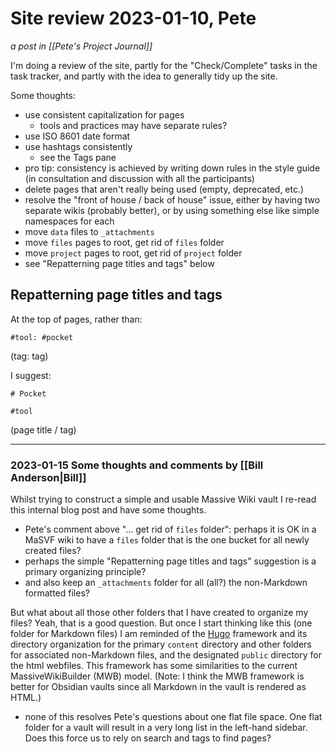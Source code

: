 # Site review 2023-01-10, Pete

_a post in [[Pete's Project Journal]]_

I'm doing a review of the site, partly for the "Check/Complete" tasks in the task tracker, and partly with the idea to generally tidy up the site.

Some thoughts:   
- use consistent capitalization for pages
	- tools and practices may have separate rules?
- use ISO 8601 date format
- use hashtags consistently
	- see the Tags pane
- pro tip: consistency is achieved by writing down rules in the style guide (in consultation and discussion with all the participants)
- delete pages that aren't really being used (empty, deprecated, etc.)
- resolve the "front of house / back of house" issue, either by having two separate wikis (probably better), or by using something else like simple namespaces for each
- move `data` files to `_attachments`
- move `files` pages to root, get rid of `files` folder
- move `project` pages to root, get rid of `project` folder
- see "Repatterning page titles and tags" below  

## Repatterning page titles and tags

At the top of pages, rather than:

```
#tool: #pocket
```

(tag: tag)

I suggest:

```
# Pocket

#tool
```

(page title / tag)

-----
### 2023-01-15 Some thoughts and comments by [[Bill Anderson|Bill]]

Whilst trying to construct a simple and usable Massive Wiki vault I re-read this internal blog post and have some thoughts.  

- Pete's comment above "... get rid of `files` folder": perhaps it is OK in a MaSVF wiki to have a `files` folder that is the one bucket for all newly created files?  
- perhaps the simple "Repatterning page titles and tags" suggestion is a primary organizing principle?  
- and also keep an `_attachments` folder for all (all?) the non-Markdown formatted files?  

But what about all those other folders that I have created to organize my files? Yeah, that is a good question. But once I start thinking like this (one folder for Markdown files) I am reminded of the [Hugo](https://gohugo.io) framework and its directory organization for the primary `content` directory and other folders for associated non-Markdown files, and the designated `public` directory for the html webfiles. This framework has some similarities to the current MassiveWikiBuilder (MWB) model. (Note: I think the MWB framework is better for Obsidian vaults since all Markdown in the vault is rendered as HTML.)  

- none of this resolves Pete's questions about one flat file space. One flat folder for a vault will result in a very long list in the left-hand sidebar. Does this force us to rely on search and tags to find pages?
